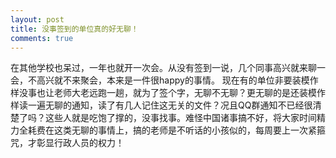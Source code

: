 ```yaml
---
layout: post
title: 没事签到的单位真的好无聊！
comments: true
---
```


   在其他学校也呆过，一年也就开一次会。从没有签到一说，几个同事高兴就来聊一会，不高兴就不来聚会，本来是一件很happy的事情。 现在有的单位非要装模作样没事也让老师大老远跑一趟，就为了签个字，无聊不无聊？更无聊的是还装模作样读一遍无聊的通知，读了有几人记住这无关的文件？况且QQ群通知不已经很清楚了吗？这些人就是吃饱了撑的，没事找事。难怪中国诸事搞不好，将大家时间精力全耗费在这类无聊的事情上，搞的老师是不听话的小孩似的，每周要上一次紧箍咒，才彰显行政人员的权力！

